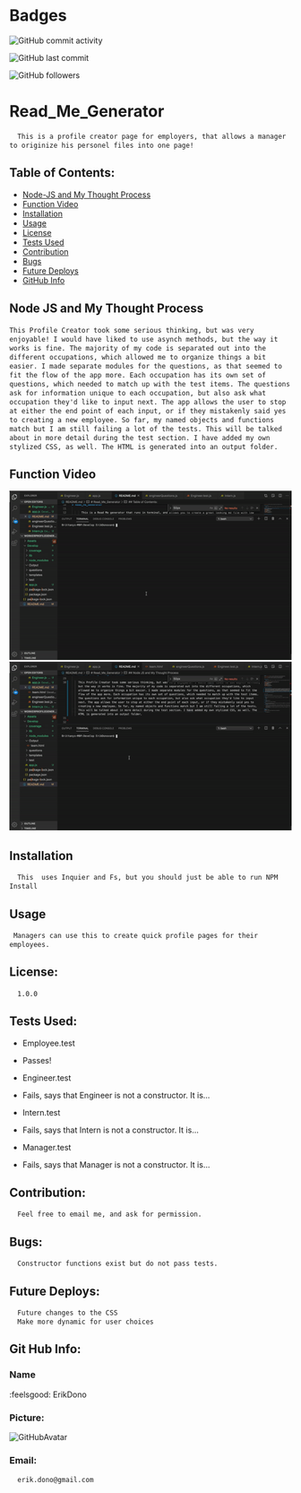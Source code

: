 
# Badges
![GitHub commit activity](https://img.shields.io/github/commit-activity/m/ErikDono/Read_Me_Gen)

![GitHub last commit](https://img.shields.io/github/last-commit/ErikDono/Read_Me_Gen)

![GitHub followers](https://img.shields.io/github/followers/ErikDono?style=social)


# Read_Me_Generator 

      This is a profile creator page for employers, that allows a manager to originize his personel files into one page! 

## Table of Contents:
* [Node-JS and My Thought Process](#Node-JS-and-My-Thought-Process)
* [Function Video](#Function-Video)
* [Installation](#Installation)
* [Usage](#Usage)
* [License](#License)
* [Tests Used](#Tests-Used)
* [Contribution](#Contribution)
* [Bugs](#Bugs)
* [Future Deploys](#Future-Deploys)
* [GitHub Info](#GitHub-Info)



## Node JS and My Thought Process 

    This Profile Creator took some serious thinking, but was very enjoyable! I would have liked to use asynch methods, but the way it works is fine. The majority of my code is separated out into the different occupations, which allowed me to organize things a bit easier. I made separate modules for the questions, as that seemed to fit the flow of the app more. Each occupation has its own set of questions, which needed to match up with the test items. The questions ask for information unique to each occupation, but also ask what occupation they'd like to input next. The app allows the user to stop at either the end point of each input, or if they mistakenly said yes to creating a new employee. So far, my named objects and functions match but I am still failing a lot of the tests. This will be talked about in more detail during the test section. I have added my own stylized CSS, as well. The HTML is generated into an output folder. 



## Function Video 

![FunctionVideo](/Assets/function.gif)
![TestVideo](/Assets/test.gif)

## Installation
      This  uses Inquier and Fs, but you should just be able to run NPM Install 

## Usage
     Managers can use this to create quick profile pages for their employees.  

## License:
      1.0.0 

## Tests Used:
  * Employee.test   

   - Passes!
  * Engineer.test

   - Fails, says that Engineer is not a constructor. It is...
  * Intern.test
  
   - Fails, says that Intern is not a constructor. It is...
  * Manager.test

   - Fails, says that Manager is not a constructor. It is...

## Contribution:
      Feel free to email me, and ask for permission. 

## Bugs:
      Constructor functions exist but do not pass tests. 

## Future Deploys:
      Future changes to the CSS
      Make more dynamic for user choices


## Git Hub Info:
### Name
  :feelsgood:  ErikDono
### Picture:
![GitHubAvatar](https://avatars2.githubusercontent.com/u/61159557?v=4) 

### Email:
      erik.dono@gmail.com 

        
